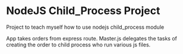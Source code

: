 # NodeJS Child_Process Project

Project to teach myself how to use nodejs child_process module

App takes orders from express route.  Master.js delegates the tasks of creating the order to child process who run various js files.
